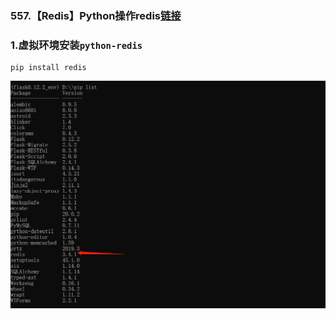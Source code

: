 ### 557.【Redis】Python操作redis[链接](http://wangkaixiang.cn/python-flask/di-shi-sizhang-ff1a-redis-jiao-cheng.html)

### 1.虚拟环境安装`python-redis`
```shell script
pip install redis
```
![avatar](../assets/119.png)